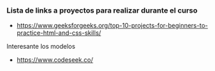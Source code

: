 ### Lista de links a proyectos para realizar durante el curso

* https://www.geeksforgeeks.org/top-10-projects-for-beginners-to-practice-html-and-css-skills/

Interesante los modelos 

* https://www.codeseek.co/
